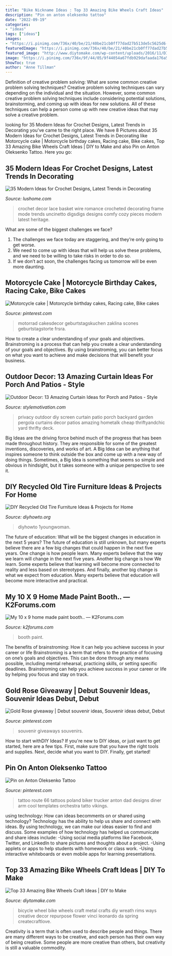 ```yaml
---
title: "Bike Nickname Ideas : Top 33 Amazing Bike Wheels Craft Ideas"
description: "Pin on anton oleksenko tattoo"
date: "2022-09-19"
categories:
- "ideas"
tags: ["ideas"]
images:
- "https://i.pinimg.com/736x/40/be/21/40be21cb0ff77dad27b513de5c5625d6--poland-tattoo-awesome-tattoos.jpg"
featuredImage: "https://i.pinimg.com/736x/40/be/21/40be21cb0ff77dad27b513de5c5625d6--poland-tattoo-awesome-tattoos.jpg"
featured_image: "http://www.diytomake.com/wp-content/uploads/2016/11/DIY-Crafts-from-Bike-Wheel.jpg"
image: "https://i.pinimg.com/736x/9f/44/05/9f44054a67fdb929dafaada176a51cab--debut-ideas-giveaway.jpg"
ShowToc: true
author: "Anne Tillman"
---
```



Definition of creative problem solving: What are some common creative problem solving techniques?
Creative problem solving techniques can vary depending on the individual and the situation. However, some common creative problem solving techniques include considering potential solutions, brainstorming, and coming up with ideas for new solutions. All of these techniques can help a person come up with new creative ideas that may solve a creative problem.

	

		
looking for 35 Modern Ideas for Crochet Designs, Latest Trends in Decorating you've came to the right place. We have 8 Pictures about 35 Modern Ideas for Crochet Designs, Latest Trends in Decorating like Motorcycle cake | Motorcycle birthday cakes, Racing cake, Bike cakes, Top 33 Amazing Bike Wheels Craft Ideas | DIY to Make and also Pin on Anton Oleksenko Tattoo. Here you go:
		
    
## 35 Modern Ideas For Crochet Designs, Latest Trends In Decorating

<img loading=lazy src="https://www.lushome.com/wp-content/uploads/2014/11/crochet-crafts-trends-decorating-ideas-22.jpg" onerror="this.onerror=null;this.src='https://tse2.mm.bing.net/th?id=OIP.iPWNRXkOU6jL-UkHvdqD8QAAAA&amp;pid=15.1';" alt="35 Modern Ideas for Crochet Designs, Latest Trends in Decorating">

_Source: lushome.com_

>crochet decor lace basket wire romance crocheted decorating frame mode trends uncinetto digsdigs designs comfy cozy pieces modern latest heritage. 

	

What are some of the biggest challenges we face?
1. The challenges we face today are staggering, and they’re only going to get worse.
2. We need to come up with ideas that will help us solve these problems, and we need to be willing to take risks in order to do so.
3. If we don’t act soon, the challenges facing us tomorrow will be even more daunting.

    
## Motorcycle Cake | Motorcycle Birthday Cakes, Racing Cake, Bike Cakes

<img loading=lazy src="https://i.pinimg.com/736x/a4/6b/da/a46bda6ee19751055984f945eca47fa5.jpg" onerror="this.onerror=null;this.src='https://tse3.mm.bing.net/th?id=OIP.9DA-7kUYb1K9fCIZ2Z2o2AHaLH&amp;pid=15.1';" alt="Motorcycle cake | Motorcycle birthday cakes, Racing cake, Bike cakes">

_Source: pinterest.com_

>motorrad cakesdecor geburtstagskuchen zaklina scones geburtstagstorte frsra. 

	

How to create a clear understanding of your goals and objectives.
Brainstroming is a process that can help you create a clear understanding of your goals and objectives. By using brainstroming, you can better focus on what you want to achieve and make decisions that will benefit your business.

    
## Outdoor Decor: 13 Amazing Curtain Ideas For Porch And Patios - Style

<img loading=lazy src="https://homebnc.com/homeimg/2017/05/04-outdoor-curtain-ideas-homebnc.png" onerror="this.onerror=null;this.src='https://tse3.mm.bing.net/th?id=OIP.n1rzoBk5qlKj7Y2LKpUA6wHaKZ&amp;pid=15.1';" alt="Outdoor Decor: 13 Amazing Curtain Ideas for Porch and Patios - Style">

_Source: stylemotivation.com_

>privacy outdoor diy screen curtain patio porch backyard garden pergola curtains decor patios amazing hometalk cheap thriftyandchic yard thrifty deck. 

	

Big Ideas are the driving force behind much of the progress that has been made throughout history. They are responsible for some of the greatest inventions, discoveries, and works of art. A Big Idea can be anything that inspires someone to think outside the box and come up with a new way of doing things. Sometimes, a Big Idea is something that seems so simple and obvious in hindsight, but it takes someone with a unique perspective to see it.

    
## DIY Recycled Old Tire Furniture Ideas &amp; Projects For Home

<img loading=lazy src="https://www.diyhowto.org/wp-content/uploads/DIYHowto-DIY-Old-Tire-Furniture-Ideas-Projects-03.jpg" onerror="this.onerror=null;this.src='https://tse3.mm.bing.net/th?id=OIP.OqMydOwNt5h9lptEqa5pOgHaSM&amp;pid=15.1';" alt="DIY Recycled Old Tire Furniture Ideas &amp; Projects for Home">

_Source: diyhowto.org_

>diyhowto 1youngwoman. 

	

The future of education: What will be the biggest changes in education in the next 5 years?
The future of education is still unknown, but many experts believe there are a few big changes that could happen in the next five years. 
One change is how people learn. Many experts believe that the way we learn will change in the next five years. 
Another big change is how We learn. Some experts believe that learning will become more connected to reality and less based on stereotypes. 
And finally, another big change is what we expect from education. Many experts believe that education will become more interactive and practical.

    
## My 10 X 9 Home Made Paint Booth.. — K2Forums.com

<img loading=lazy src="https://us.v-cdn.net/5021526/uploads/editor/l5/wz67cy3ybfdn.jpg" onerror="this.onerror=null;this.src='https://tse2.mm.bing.net/th?id=OIP.qvzEsSzDE9eiZdFnNQ4BIgHaNJ&amp;pid=15.1';" alt="My 10 x 9 home made paint booth.. — K2Forums.com">

_Source: k2forums.com_

>booth paint. 

	

The benefits of brainstroming: How it can help you achieve success in your career or life
Brainstroming is a term that refers to the practice of focusing on one’s goals and objectives. This can be done through any means possible, including mental rehearsal, practicing skills, or setting specific deadlines. Brainstroming can help you achieve success in your career or life by helping you focus and stay on track.

    
## Gold Rose Giveaway | Debut Souvenir Ideas, Souvenir Ideas Debut, Debut

<img loading=lazy src="https://i.pinimg.com/736x/9f/44/05/9f44054a67fdb929dafaada176a51cab--debut-ideas-giveaway.jpg" onerror="this.onerror=null;this.src='https://tse1.mm.bing.net/th?id=OIP.r5DkneuwszQ0vCXQOMtyhAHaJ3&amp;pid=15.1';" alt="Gold Rose giveaway | Debut souvenir ideas, Souvenir ideas debut, Debut">

_Source: pinterest.com_

>souvenir giveaways souvenirs. 

	

How to start withDIY Ideas?
If you're new to DIY ideas, or just want to get started, here are a few tips. First, make sure that you have the right tools and supplies. Next, decide what you want to DIY. Finally, get started!

    
## Pin On Anton Oleksenko Tattoo

<img loading=lazy src="https://i.pinimg.com/736x/40/be/21/40be21cb0ff77dad27b513de5c5625d6--poland-tattoo-awesome-tattoos.jpg" onerror="this.onerror=null;this.src='https://tse1.mm.bing.net/th?id=OIP.o3qNES6J2P-SCT7GXOtEWgHaLD&amp;pid=15.1';" alt="Pin on Anton Oleksenko Tattoo">

_Source: pinterest.com_

>tattoo route 66 tattoos poland biker trucker anton dad designs diner arm cool templates orchestra tatto vikings. 

	

using technology: How can ideas becomments on or shared using technology?
Technology has the ability to help us share and connect with ideas. By using technology, we can make our ideas easier to find and discuss. Some examples of how technology has helped us communicate and share ideas include: 
-Using social media platforms like Facebook, Twitter, and LinkedIn to share pictures and thoughts about a project. 
-Using applets or apps to help students with homework or class work. 
-Using interactive whiteboards or even mobile apps for learning presentations.

    
## Top 33 Amazing Bike Wheels Craft Ideas | DIY To Make

<img loading=lazy src="http://www.diytomake.com/wp-content/uploads/2016/11/DIY-Crafts-from-Bike-Wheel.jpg" onerror="this.onerror=null;this.src='https://tse2.mm.bing.net/th?id=OIP.9th18hd9YxAUezqFwyOYlAHaKq&amp;pid=15.1';" alt="Top 33 Amazing Bike Wheels Craft Ideas | DIY to Make">

_Source: diytomake.com_

>bicycle wheel bike wheels craft metal crafts diy wreath rims ways creative decor repurpose flower vinci leonardo da spring createcraftlove. 

	

Creativity is a term that is often used to describe people and things. There are many different ways to be creative, and each person has their own way of being creative. Some people are more creative than others, but creativity is still a valuable commodity.

